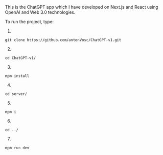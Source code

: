 This is the ChatGPT app which I have developed on Next.js and React using OpenAI and Web 3.0 technologies.

To run the project, type:

1.
```
git clone https://github.com/antonVosc/ChatGPT-v1.git
```

2.
```
cd ChatGPT-v1/
```

3.
```
npm install
```

4.
```
cd server/
```

5.
```
npm i
```

6.
```
cd ../
```

7.
```
npm run dev
```
